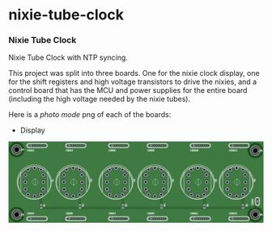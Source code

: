 # nixie-tube-clock
### Nixie Tube Clock

Nixie Tube Clock with NTP syncing.

This project was split into three boards.  One for the nixie clock display, one for the shift registers and high voltage transistors to drive the nixies, and a control board that has the MCU and power supplies for the entire board (including the high voltage needed by the nixie tubes).

Here is a *photo mode* png of each of the boards:

* Display

![alt text](/boards/display/display.png "Nixie Tube Clock display board top layer")
